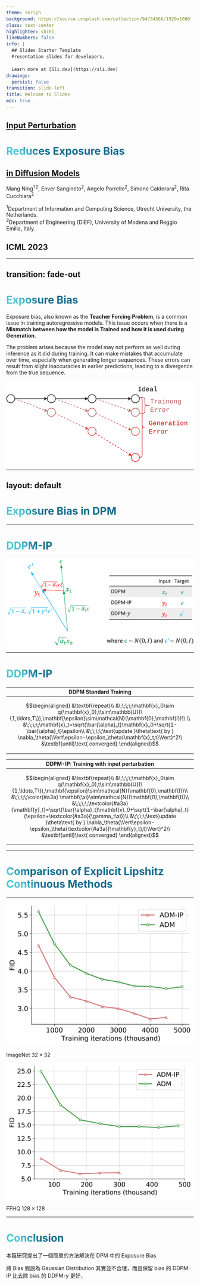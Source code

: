 ```yaml
---
theme: seriph
background: https://source.unsplash.com/collection/94734566/1920x1080
class: text-center
highlighter: shiki
lineNumbers: false
info: |
  ## Slidev Starter Template
  Presentation slides for developers.

  Learn more at [Sli.dev](https://sli.dev)
drawings:
  persist: false
transition: slide-left
title: Welcome to Slidev
mdc: true
---
```


## [Input Perturbation](https://icml.cc/virtual/2023/poster/23960)
# [Reduces Exposure Bias](https://icml.cc/virtual/2023/poster/23960)
## [in Diffusion Models](https://icml.cc/virtual/2023/poster/23960)

Mang Ning$^{1\,2}$, Enver Sangineto$^2$, Angelo Porrello$^2$, Simone Calderara$^2$, Rita Cucchiara$^2$

$^1$Department of Information and Computing Science, Utrecht University, the Netherlands.<br/>
$^2$Department of Engineering (DIEF), University of Modena and Reggio Emilia, Italy.

## ICML 2023

<div class="abs-br m-6 flex gap-2">
  <a href="https://github.com/toonnyy8-notes/Input-Perturbation-Reduces-Exposure-Bias-in-Diffusion-Models" target="_blank" alt="GitHub" title="Open in GitHub"
    class="text-xl slidev-icon-btn opacity-50 !border-none !hover:text-white">
    <carbon-logo-github />
  </a>
</div>

<!--
The last comment block of each slide will be treated as slide notes. It will be visible and editable in Presenter Mode along with the slide. [Read more in the docs](https://sli.dev/guide/syntax.html#notes)
-->

---
transition: fade-out
---

# Exposure Bias

<span></span>

Exposure bias, also known as the **Teacher Forcing Problem**, is a common issue in training autoregressive models.
This issue occurs when there is a **Mismatch between how the model is Trained and how it is used during Generation**.

The problem arises because the model may not perform as well during inference as it did during training. It can make mistakes that accumulate over time, especially when generating longer sequences. These errors can result from slight inaccuracies in earlier predictions, leading to a divergence from the true sequence.

<img class="m-auto w-3/5" src="/imgs/exposure_bias.png" />

<SlideCurrentNo class="absolute bottom-4 right-8" />

<!--
You can have `style` tag in markdown to override the style for the current page.
Learn more: https://sli.dev/guide/syntax#embedded-styles
-->

<style>
h1 {
  background-color: #2B90B6;
  background-image: linear-gradient(45deg, #4EC5D4 10%, #146b8c 20%);
  background-size: 100%;
  -webkit-background-clip: text;
  -moz-background-clip: text;
  -webkit-text-fill-color: transparent;
  -moz-text-fill-color: transparent;
}
</style>

<!--
Here is another comment.
-->

---
layout: default
---

# Exposure Bias in DPM

<SlideCurrentNo class="absolute bottom-4 right-8" />

---

# DDPM-IP

<img class="m-auto w-4/5" src="/imgs/DDPMy.png" />

<SlideCurrentNo class="absolute bottom-4 right-8" />

---

# DDPM-IP

<div class="grid grid-cols-2">

<div class="mx-auto">
<table>
<thead>
<tr>
<th>DDPM Standard Training</th>
</tr>
</thead>
<tbody>
<tr>
<td class="text-base">

$$\begin{aligned}
&\textbf{repeat}\\
&\;\;\;\;\mathbf{x}_0\sim q(\mathbf{x}_0),t\sim\mathbb{U}(\{1,\ldots,T\}),\mathbf{\epsilon}\sim\mathcal{N}(\mathbf{0},\mathbf{I})\\
\\
&\;\;\;\;\mathbf{x}_t=\sqrt{\bar{\alpha}_t}\mathbf{x}_0+\sqrt{1-\bar{\alpha}_t}\epsilon\\
&\;\;\;\;\text{update }\theta\text{ by } \nabla_\theta{\Vert\epsilon-\epsilon_\theta(\mathbf{x}_t,t)\Vert}^2\\
&\textbf{until}\text{ converged}
\end{aligned}$$
</td>
</tr>
</tbody>
</table>
</div>

<div class="mx-auto">
<table>
<thead>
<tr>
<th>DDPM-IP: Training with input perturbation</th>
</tr>
</thead>
<tbody>
<tr>
<td class="text-base">

$$\begin{aligned}
&\textbf{repeat}\\
&\;\;\;\;\mathbf{x}_0\sim q(\mathbf{x}_0),t\sim\mathbb{U}(\{1,\ldots,T\}),\mathbf{\epsilon}\sim\mathcal{N}(\mathbf{0},\mathbf{I})\\
&\;\;\;\;\color{#a3a} \mathbf{\xi}\sim\mathcal{N}(\mathbf{0},\mathbf{I})\\
&\;\;\;\;\textcolor{#a3a}{\mathbf{y}_t}=\sqrt{\bar{\alpha}_t}\mathbf{x}_0+\sqrt{1-\bar{\alpha}_t}(\epsilon+\textcolor{#a3a}{\gamma_t\xi})\\
&\;\;\;\;\text{update }\theta\text{ by } \nabla_\theta{\Vert\epsilon-\epsilon_\theta(\textcolor{#a3a}{\mathbf{y}_t},t)\Vert}^2\\
&\textbf{until}\text{ converged}
\end{aligned}$$
</td>
</tr>
</tbody>
</table>
</div>

</div>

<SlideCurrentNo class="absolute bottom-4 right-8" />

---

# Comparison of Explicit Lipshitz Continuous Methods


---

<div class="grid grid-cols-2">
<div>
<img class="m-auto h-300px" src="/imgs/fig3/imagenet.png" />
<p class="text-center text-2xl">

ImageNet $32\times 32$
</p>
</div>
<div>
<img class="m-auto h-300px" src="/imgs/fig3/ffhq.png" />

<p class="text-center text-2xl">

FFHQ $128\times 128$
</p>
</div>
</div>

<SlideCurrentNo class="absolute bottom-4 right-8" />

---

# Conclusion

本篇研究提出了一個簡單的方法解決在 DPM 中的 Exposure Bias

將 Bias 假設為 Gaussian Distribution 其實並不合理，而且保留 bias 的 DDPM-IP 比去除 bias 的 DDPM-y 更好，
